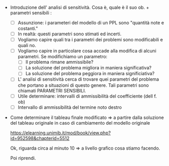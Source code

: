 
* Introduzione dell' analisi di sensitività. Cosa è, quale è il suo ob. + parametri sensibili :
	* [ ] Assunzione: i parameteri del modello di un PPL sono "quantità note e costanti."
	* [ ] In realtà: questi parametri sono stimati ed incerti.
	* [ ] Vogliamo capire quali tra i parametri dei problemi sono modificabili e quali no.
	* [ ] Vogliamo capire in particolare cosa accade alla modifica di alcuni parametri. Se modifichiamo un parametro:
		* [ ] Il problema rimane ammissibile? 
		* [ ] La soluzione del problema migliora in maniera significativa?
		* [ ] La soluzione del problema peggiora in maniera significiativa?
	* [ ] L' analisi di sensitività cerca di trovare quei parametri del problema che portano a situazioni di questo genere. Tali parametri sono chiamati PARAMETRI SENSIBILI.
	* [ ] Utile determinare: intervalli di ammissibilità del coefficiente (dell f. ob)
	* [ ] Intervallo di ammissibilità del termine noto destro

* Come determinare il tableau finale modificato => a partire dalla soluzione del tableau originale in caso di cambiamento del modello originale

	https://elearning.unimib.it/mod/book/view.php?id=952598&chapterid=5512

	Ok, riguarda circa al minuto 10 => a livello grafico cosa stiamo facendo.

	Poi riprendi.
